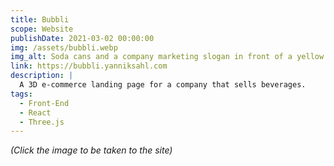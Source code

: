 ```yaml
---
title: Bubbli
scope: Website
publishDate: 2021-03-02 00:00:00
img: /assets/bubbli.webp
img_alt: Soda cans and a company marketing slogan in front of a yellow background.
link: https://bubbli.yanniksahl.com
description: |
  A 3D e-commerce landing page for a company that sells beverages.
tags:
  - Front-End
  - React
  - Three.js
---
```


_(Click the image to be taken to the site)_
